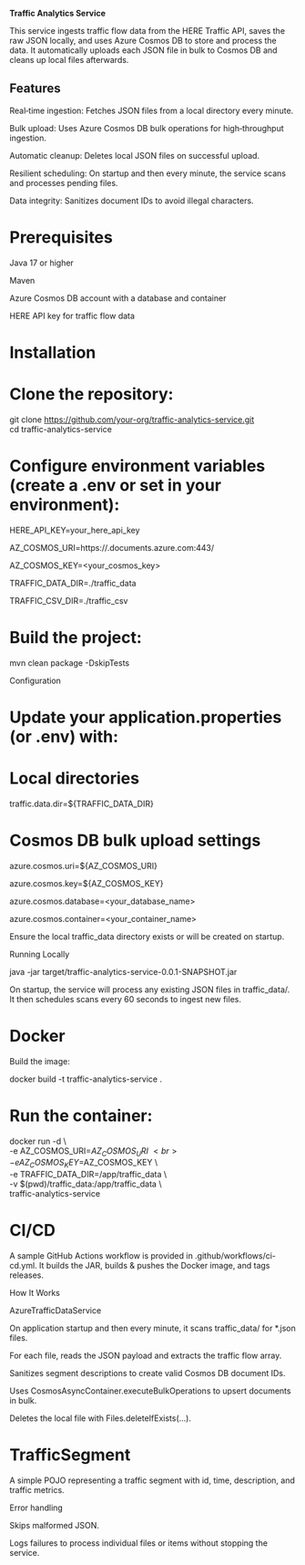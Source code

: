 **Traffic Analytics Service** <br>

This service ingests traffic flow data from the HERE Traffic API, saves the raw JSON locally, and uses Azure Cosmos DB to store and process the data. It automatically uploads each JSON file in bulk to Cosmos DB and cleans up local files afterwards. <br>

## Features

Real‑time ingestion: Fetches JSON files from a local directory every minute. <br>

Bulk upload: Uses Azure Cosmos DB bulk operations for high‑throughput ingestion. <br>

Automatic cleanup: Deletes local JSON files on successful upload. <br>

Resilient scheduling: On startup and then every minute, the service scans and processes pending files. <br>

Data integrity: Sanitizes document IDs to avoid illegal characters. <br>

# Prerequisites <br>

Java 17 or higher <br>

Maven <br>

Azure Cosmos DB account with a database and container <br>

HERE API key for traffic flow data <br>

# Installation <br>

# Clone the repository: <br>

git clone https://github.com/your-org/traffic-analytics-service.git <br>
cd traffic-analytics-service <br>

# Configure environment variables (create a .env or set in your environment): <br>

HERE_API_KEY=your_here_api_key <br>

AZ_COSMOS_URI=https://<your-account>.documents.azure.com:443/ <br>

AZ_COSMOS_KEY=<your_cosmos_key> <br>

TRAFFIC_DATA_DIR=./traffic_data <br>

TRAFFIC_CSV_DIR=./traffic_csv <br>

# Build the project: <br>

mvn clean package -DskipTests <br>

Configuration <br>

# Update your application.properties (or .env) with: <br>

# Local directories <br>
traffic.data.dir=${TRAFFIC_DATA_DIR} <br>

# Cosmos DB bulk upload settings <br>
azure.cosmos.uri=${AZ_COSMOS_URI} <br>

azure.cosmos.key=${AZ_COSMOS_KEY} <br>

azure.cosmos.database=<your_database_name> <br>

azure.cosmos.container=<your_container_name> <br>

Ensure the local traffic_data directory exists or will be created on startup. <br>

Running Locally <br>

java -jar target/traffic-analytics-service-0.0.1-SNAPSHOT.jar <br>

On startup, the service will process any existing JSON files in traffic_data/. It then schedules scans every 60 seconds to ingest new files. <br>

# Docker <br>
Build the image: <br>

docker build -t traffic-analytics-service . <br>

# Run the container: <br>

docker run -d \ <br>
  -e AZ_COSMOS_URI=$AZ_COSMOS_URI \ <br>
  -e AZ_COSMOS_KEY=$AZ_COSMOS_KEY \ <br>
  -e TRAFFIC_DATA_DIR=/app/traffic_data \ <br>
  -v $(pwd)/traffic_data:/app/traffic_data \ <br>
  traffic-analytics-service <br>

# CI/CD <br>

A sample GitHub Actions workflow is provided in .github/workflows/ci-cd.yml. It builds the JAR, builds & pushes the Docker image, and tags releases. <br>

How It Works <br>

AzureTrafficDataService <br>

On application startup and then every minute, it scans traffic_data/ for *.json files. <br>

For each file, reads the JSON payload and extracts the traffic flow array. <br>

Sanitizes segment descriptions to create valid Cosmos DB document IDs. <br>

Uses CosmosAsyncContainer.executeBulkOperations to upsert documents in bulk. <br>

Deletes the local file with Files.deleteIfExists(...). <br>

# TrafficSegment <br>
A simple POJO representing a traffic segment with id, time, description, and traffic metrics. <br>

Error handling <br>

Skips malformed JSON. <br>

Logs failures to process individual files or items without stopping the service.<br>

